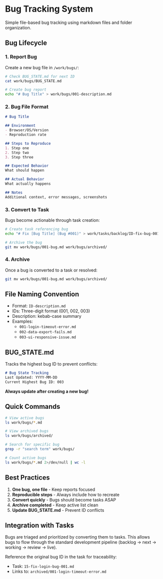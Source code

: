 # Bug Tracking System

Simple file-based bug tracking using markdown files and folder organization.

## Bug Lifecycle

### 1. Report Bug
Create a new bug file in `/work/bugs/`:
```bash
# Check BUG_STATE.md for next ID
cat work/bugs/BUG_STATE.md

# Create bug report
echo "# Bug Title" > work/bugs/001-description.md
```

### 2. Bug File Format
```markdown
# Bug Title

## Environment
- Browser/OS/Version
- Reproduction rate

## Steps to Reproduce
1. Step one
2. Step two
3. Step three

## Expected Behavior
What should happen

## Actual Behavior
What actually happens

## Notes
Additional context, error messages, screenshots
```

### 3. Convert to Task
Bugs become actionable through task creation:
```bash
# Create task referencing bug
echo "# Fix [Bug Title] (Bug #001)" > work/tasks/backlog/ID-fix-bug-001.md

# Archive the bug
git mv work/bugs/001-bug.md work/bugs/archived/
```

### 4. Archive
Once a bug is converted to a task or resolved:
```bash
git mv work/bugs/001-bug.md work/bugs/archived/
```

## File Naming Convention

- Format: `ID-description.md`
- IDs: Three-digit format (001, 002, 003)
- Description: kebab-case summary
- Examples:
  - `001-login-timeout-error.md`
  - `002-data-export-fails.md`
  - `003-ui-responsive-issue.md`

## BUG_STATE.md

Tracks the highest bug ID to prevent conflicts:
```markdown
# Bug State Tracking
Last Updated: YYYY-MM-DD
Current Highest Bug ID: 003
```

**Always update after creating a new bug!**

## Quick Commands

```bash
# View active bugs
ls work/bugs/*.md

# View archived bugs
ls work/bugs/archived/

# Search for specific bug
grep -r "search term" work/bugs/

# Count active bugs
ls work/bugs/*.md 2>/dev/null | wc -l
```

## Best Practices

1. **One bug, one file** - Keep reports focused
2. **Reproducible steps** - Always include how to recreate
3. **Convert quickly** - Bugs should become tasks ASAP
4. **Archive completed** - Keep active list clean
5. **Update BUG_STATE.md** - Prevent ID conflicts

## Integration with Tasks

Bugs are triaged and prioritized by converting them to tasks. This allows bugs to flow through the standard development pipeline (backlog → next → working → review → live).

Reference the original bug ID in the task for traceability:
- Task: `15-fix-login-bug-001.md`
- Links to: `archived/001-login-timeout-error.md`